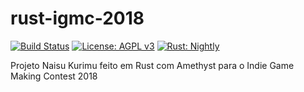 # rust-igmc-2018
[![Build Status](https://travis-ci.org/maringa-gamedev/rust-igmc-2018.svg?branch=master)](https://travis-ci.org/maringa-gamedev/rust-igmc-2018)
[![License: AGPL v3](https://img.shields.io/badge/License-AGPL%20v3-blue.svg)](https://www.gnu.org/licenses/agpl-3.0)
[![Rust: Nightly](https://img.shields.io/badge/rust-nightly-orange.svg)]()




Projeto Naisu Kurimu feito em Rust com Amethyst para o Indie Game Making Contest 2018

